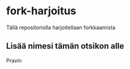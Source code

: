 # fork-harjoitus
Tällä repositoriolla harjoitellaan forkkaamista

## Lisää nimesi tämän otsikon alle
Pravin